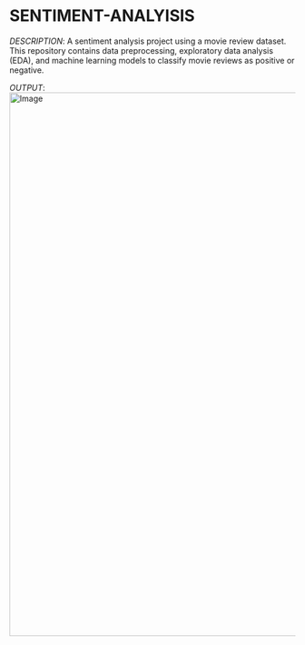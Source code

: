 # SENTIMENT-ANALYISIS

*DESCRIPTION*: A sentiment analysis project using a movie review dataset. This repository contains data preprocessing, exploratory data analysis (EDA), and machine learning models to classify movie reviews as positive or negative.

*OUTPUT*: 
<img width="1919" height="956" alt="Image" src="https://github.com/user-attachments/assets/88c98135-2449-43e6-a125-09a928395c27" />
